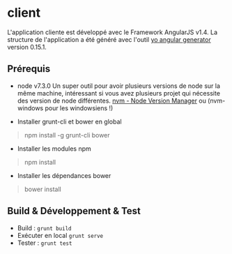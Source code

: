 # client

L'application cliente est développé avec le Framework AngularJS v1.4. La structure de l'application a été généré avec l'outil [yo angular generator](https://github.com/yeoman/generator-angular) version 0.15.1.

## Prérequis

- node v7.3.0
Un super outil pour avoir plusieurs versions de node sur la même machine, 
intéressant si vous avez plusieurs projet qui nécessite des version de node différentes. 
[nvm - Node Version Manager](https://github.com/creationix/nvm) ou (nvm-windows pour les windowsiens !)

- Installer grunt-cli et bower en global
> npm install -g grunt-cli bower

- Installer les modules npm
> npm install

- Installer les dépendances bower
> bower install

## Build & Développement & Test

- Build :  `grunt build`
- Exécuter en local `grunt serve`
- Tester : `grunt test`
